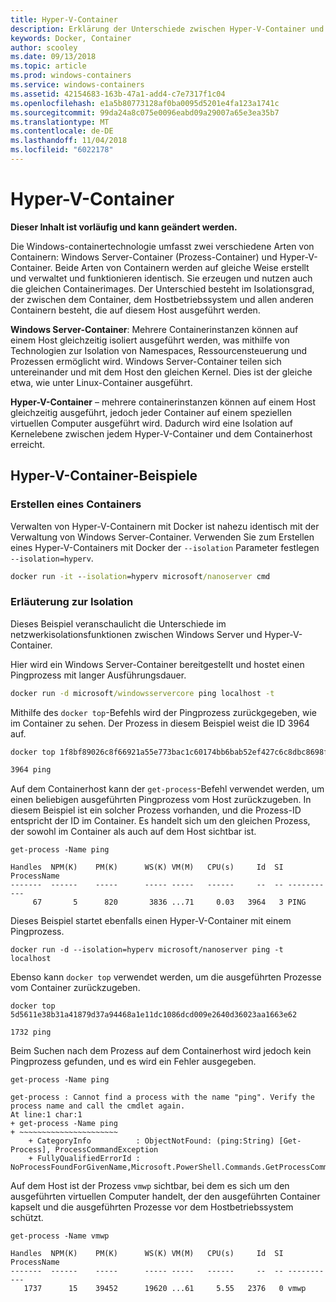 ```yaml
---
title: Hyper-V-Container
description: Erklärung der Unterschiede zwischen Hyper-V-Container und Prozess-Container.
keywords: Docker, Container
author: scooley
ms.date: 09/13/2018
ms.topic: article
ms.prod: windows-containers
ms.service: windows-containers
ms.assetid: 42154683-163b-47a1-add4-c7e7317f1c04
ms.openlocfilehash: e1a5b80773128af0ba0095d5201e4fa123a1741c
ms.sourcegitcommit: 99da24a8c075e0096eabd09a29007a65e3ea35b7
ms.translationtype: MT
ms.contentlocale: de-DE
ms.lasthandoff: 11/04/2018
ms.locfileid: "6022178"
---
```

# <a name="hyper-v-containers"></a>Hyper-V-Container

**Dieser Inhalt ist vorläufig und kann geändert werden.** 

Die Windows-containertechnologie umfasst zwei verschiedene Arten von Containern: Windows Server-Container (Prozess-Container) und Hyper-V-Container. Beide Arten von Containern werden auf gleiche Weise erstellt und verwaltet und funktionieren identisch. Sie erzeugen und nutzen auch die gleichen Containerimages. Der Unterschied besteht im Isolationsgrad, der zwischen dem Container, dem Hostbetriebssystem und allen anderen Containern besteht, die auf diesem Host ausgeführt werden.

**Windows Server-Container**: Mehrere Containerinstanzen können auf einem Host gleichzeitig isoliert ausgeführt werden, was mithilfe von Technologien zur Isolation von Namespaces, Ressourcensteuerung und Prozessen ermöglicht wird.  Windows Server-Container teilen sich untereinander und mit dem Host den gleichen Kernel.  Dies ist der gleiche etwa, wie unter Linux-Container ausgeführt.

**Hyper-V-Container** – mehrere containerinstanzen können auf einem Host gleichzeitig ausgeführt, jedoch jeder Container auf einem speziellen virtuellen Computer ausgeführt wird. Dadurch wird eine Isolation auf Kernelebene zwischen jedem Hyper-V-Container und dem Containerhost erreicht.

## <a name="hyper-v-container-examples"></a>Hyper-V-Container-Beispiele

### <a name="create-container"></a>Erstellen eines Containers

Verwalten von Hyper-V-Containern mit Docker ist nahezu identisch mit der Verwaltung von Windows Server-Container. Verwenden Sie zum Erstellen eines Hyper-V-Containers mit Docker der `--isolation` Parameter festlegen `--isolation=hyperv`.

``` cmd
docker run -it --isolation=hyperv microsoft/nanoserver cmd
```

### <a name="isolation-explanation"></a>Erläuterung zur Isolation

Dieses Beispiel veranschaulicht die Unterschiede im netzwerkisolationsfunktionen zwischen Windows Server und Hyper-V-Container. 

Hier wird ein Windows Server-Container bereitgestellt und hostet einen Pingprozess mit langer Ausführungsdauer.

``` cmd
docker run -d microsoft/windowsservercore ping localhost -t
```

Mithilfe des `docker top`-Befehls wird der Pingprozess zurückgegeben, wie im Container zu sehen. Der Prozess in diesem Beispiel weist die ID 3964 auf.

``` cmd
docker top 1f8bf89026c8f66921a55e773bac1c60174bb6bab52ef427c6c8dbc8698f9d7a

3964 ping
```

Auf dem Containerhost kann der `get-process`-Befehl verwendet werden, um einen beliebigen ausgeführten Pingprozess vom Host zurückzugeben. In diesem Beispiel ist ein solcher Prozess vorhanden, und die Prozess-ID entspricht der ID im Container. Es handelt sich um den gleichen Prozess, der sowohl im Container als auch auf dem Host sichtbar ist.

```
get-process -Name ping

Handles  NPM(K)    PM(K)      WS(K) VM(M)   CPU(s)     Id  SI ProcessName
-------  ------    -----      ----- -----   ------     --  -- -----------
     67       5      820       3836 ...71     0.03   3964   3 PING
```

Dieses Beispiel startet ebenfalls einen Hyper-V-Container mit einem Pingprozess. 

```
docker run -d --isolation=hyperv microsoft/nanoserver ping -t localhost
```

Ebenso kann `docker top` verwendet werden, um die ausgeführten Prozesse vom Container zurückzugeben.

```
docker top 5d5611e38b31a41879d37a94468a1e11dc1086dcd009e2640d36023aa1663e62

1732 ping
```

Beim Suchen nach dem Prozess auf dem Containerhost wird jedoch kein Pingprozess gefunden, und es wird ein Fehler ausgegeben.

```
get-process -Name ping

get-process : Cannot find a process with the name "ping". Verify the process name and call the cmdlet again.
At line:1 char:1
+ get-process -Name ping
+ ~~~~~~~~~~~~~~~~~~~~~~
    + CategoryInfo          : ObjectNotFound: (ping:String) [Get-Process], ProcessCommandException
    + FullyQualifiedErrorId : NoProcessFoundForGivenName,Microsoft.PowerShell.Commands.GetProcessCommand
```

Auf dem Host ist der Prozess `vmwp` sichtbar, bei dem es sich um den ausgeführten virtuellen Computer handelt, der den ausgeführten Container kapselt und die ausgeführten Prozesse vor dem Hostbetriebssystem schützt.

```
get-process -Name vmwp

Handles  NPM(K)    PM(K)      WS(K) VM(M)   CPU(s)     Id  SI ProcessName
-------  ------    -----      ----- -----   ------     --  -- -----------
   1737      15    39452      19620 ...61     5.55   2376   0 vmwp
```
